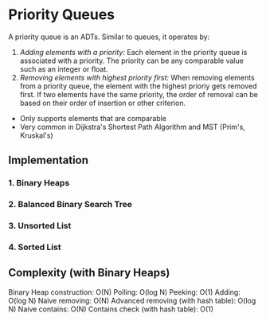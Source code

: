 # Priority Queues

A priority queue is an ADTs. Similar to queues, it operates by:

1. *Adding elements with a priority:* Each element in the priority queue is associated with a priority. The priority can be any comparable value such as an integer or float.
2. *Removing elements with highest priority first:* When removing elements from a priority queue, the element with the highest prioriy gets removed first. If two elements have the same priority, the order of removal can be based on their order of insertion or other criterion. 

- Only supports elements that are comparable
- Very common in Dijkstra's Shortest Path Algorithm and MST (Prim's, Kruskal's)

## Implementation

### 1. Binary Heaps

### 2. Balanced Binary Search Tree

### 3. Unsorted List

### 4. Sorted List

## Complexity (with Binary Heaps)

Binary Heap construction: O(N)
Polling: O(log N)
Peeking: O(1)
Adding: O(log N)
Naive removing: O(N)
Advanced removing (with hash table): O(log N)
Naive contains: O(N)
Contains check (with hash table): O(1)
